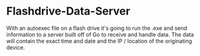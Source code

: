 # Flashdrive-Data-Server
With an autoexec file on a flash drive it's going to run the .exe and send information to a server built off of Go to receive and handle data. The data will contain the exact time and date and the IP / location of the originating device.
